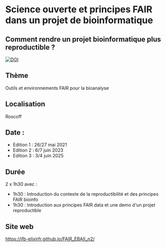 # Science ouverte et principes FAIR dans un projet de bioinformatique

## Comment rendre un projet bioinformatique plus reproductible ?

[![DOI](https://zenodo.org/badge/368118621.svg)](https://zenodo.org/badge/latestdoi/368118621)

## Thème 

Outils et environnements FAIR pour la bioanalyse

## Localisation 

Roscoff

## Date : 

- Edition 1 : 26/27 mai 2021
- Edition 2 : 6/7 juin 2023
- Edition 3 : 3/4 juin 2025

## Durée

2 x 1h30 avec :

- 1h30 : Introduction du contexte de la reproductibilité et des principes FAIR bioinfo
- 1h30 : Introduction aux principes FAIR data et une demo d'un projet reproductible

## Site web

https://ifb-elixirfr.github.io/FAIR_EBAII_n2/

